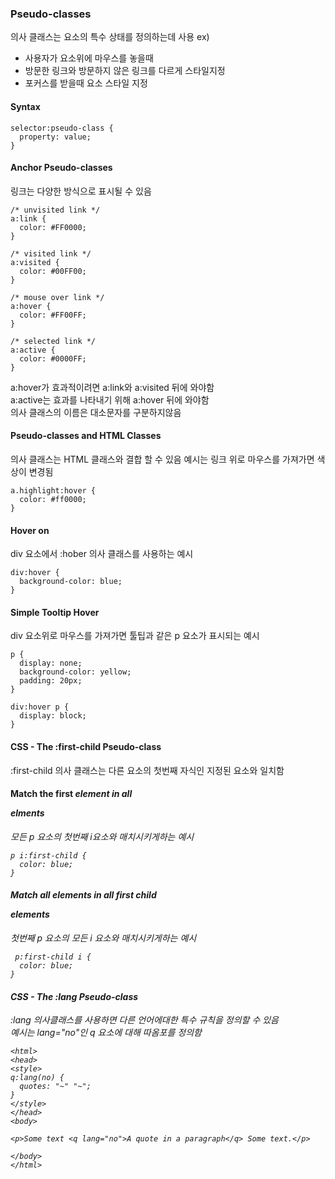 ### Pseudo-classes
의사 클래스는 요소의 특수 상태를 정의하는데 사용
ex)
- 사용자가 요소위에 마우스를 놓을때
- 방문한 링크와 방문하지 않은 링크를 다르게 스타일지정
- 포커스를 받을때 요소 스타일 지정

#### Syntax
```
selector:pseudo-class {
  property: value;
}
```

#### Anchor Pseudo-classes
링크는 다양한 방식으로 표시될 수 있음
```
/* unvisited link */
a:link {
  color: #FF0000;
}

/* visited link */
a:visited {
  color: #00FF00;
}

/* mouse over link */
a:hover {
  color: #FF00FF;
}

/* selected link */
a:active {
  color: #0000FF;
}
```
a:hover가 효과적이려면 a:link와 a:visited 뒤에 와야함  
a:active는 효과를 나타내기 위해 a:hover 뒤에 와야함  
의사 클래스의 이름은 대소문자를 구분하지않음

#### Pseudo-classes and HTML Classes
의사 클래스는 HTML 클래스와 결합 할 수 있음
예시는 링크 위로 마우스를 가져가면 색상이 변경됨
```
a.highlight:hover {
  color: #ff0000;
}
```

#### Hover on <div>
div 요소에서 :hober 의사 클래스를 사용하는 예시
```
div:hover {
  background-color: blue;
}
```

#### Simple Tooltip Hover
div 요소위로 마우스를 가져가면 툴팁과 같은 p 요소가 표시되는 예시
```
p {
  display: none;
  background-color: yellow;
  padding: 20px;
}

div:hover p {
  display: block;
}
```

#### CSS - The :first-child Pseudo-class
:first-child 의사 클래스는 다른 요소의 첫번째 자식인 지정된 요소와 일치함

#### Match the first <i> element in all <p> elments
모든 p 요소의 첫번째 i요소와 매치시키게하는 예시
```
p i:first-child {
  color: blue;
}
```

#### Match all <i> elements in all first child <p> elements
첫번째 p 요소의 모든 i 요소와 매치시키게하는 예시
```
 p:first-child i {
  color: blue;
}
```

#### CSS - The :lang Pseudo-class
:lang 의사클래스를 사용하면 다른 언어에대한 특수 규칙을 정의할 수 있음  
예시는 lang="no"인 q 요소에 대해 따옴포를 정의함
```
<html>
<head>
<style>
q:lang(no) {
  quotes: "~" "~";
}
</style>
</head>
<body>

<p>Some text <q lang="no">A quote in a paragraph</q> Some text.</p>

</body>
</html>
```